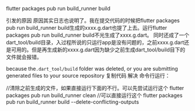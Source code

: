 flutter packages pub run build_runner build

引发的原因
原因其实日志也说明了。我在提交代码的时候把flutter packages pub run build_runner build生成的xxxx.g.dart也提了上去。运行flutter packages pub run build_runner build不光生成了xxxx.g.dart。
同时还成了一个dart_tool/build目录，入过程所说的只运行app是没有问题的，之前xxxx.g.dart还是可用的。但是再生成新的xxxx.g.dart因为缺少之前生成dart_tool/build目下的文件就会报错。

because the`.dart_tool/build` folder was deleted, or you are submitting generated files to your source repository
复制代码
解决
命令行运行：

//清除之前生成的文件，如果直接运行下面的不行。可以先尝试运行这个
 flutter packages pub run build_runner clean
//可以直接运行这个
flutter packages pub run build_runner build --delete-conflicting-outputs
